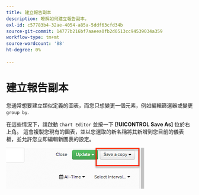 ```yaml
---
title: 建立報告副本
description: 瞭解如何建立報告副本。
exl-id: c57783b4-32ae-4054-a85a-5ddf63cfd34b
source-git-commit: 14777b216bf7aaeea0fb2d0513cc94539034a359
workflow-type: tm+mt
source-wordcount: '88'
ht-degree: 0%

---
```


# 建立報告副本

您通常想要建立類似定義的圖表，而您只想變更一個元素，例如編輯篩選器或變更 `group by`.

在這些情況下，請啟動 `Chart Editor` 並按一下 **[!UICONTROL Save As]** 位於右上角。 這會複製您現有的圖表，並以您選取的新名稱將其新增到您目前的儀表板，並允許您立即編輯新圖表的設定。

![](../../assets/create-report-copy.png)
